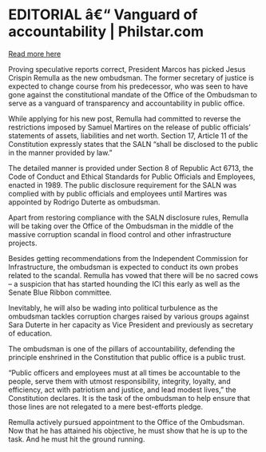 # EDITORIAL â€“ Vanguard of accountability | Philstar.com

[Read more here](https://www.philstar.com/opinion/2025/10/08/2478283/editorial-vanguard-accountability)

Proving speculative reports correct, President Marcos has picked Jesus Crispin Remulla as the new ombudsman. The former secretary of justice is expected to change course from his predecessor, who was seen to have gone against the constitutional mandate of the Office of the Ombudsman to serve as a vanguard of transparency and accountability in public office.

While applying for his new post, Remulla had committed to reverse the restrictions imposed by Samuel Martires on the release of public officials’ statements of assets, liabilities and net worth. Section 17, Article 11 of the Constitution expressly states that the SALN “shall be disclosed to the public in the manner provided by law.”

The detailed manner is provided under Section 8 of Republic Act 6713, the Code of Conduct and Ethical Standards for Public Officials and Employees, enacted in 1989. The public disclosure requirement for the SALN was complied with by public officials and employees until Martires was appointed by Rodrigo Duterte as ombudsman.

Apart from restoring compliance with the SALN disclosure rules, Remulla will be taking over the Office of the Ombudsman in the middle of the massive corruption scandal in flood control and other infrastructure projects.

Besides getting recommendations from the Independent Commission for Infrastructure, the ombudsman is expected to conduct its own probes related to the scandal. Remulla has vowed that there will be no sacred cows – a suspicion that has started hounding the ICI this early as well as the Senate Blue Ribbon committee.

Inevitably, he will also be wading into political turbulence as the ombudsman tackles corruption charges raised by various groups against Sara Duterte in her capacity as Vice President and previously as secretary of education.

The ombudsman is one of the pillars of accountability, defending the principle enshrined in the Constitution that public office is a public trust.

“Public officers and employees must at all times be accountable to the people, serve them with utmost responsibility, integrity, loyalty, and efficiency, act with patriotism and justice, and lead modest lives,” the Constitution declares. It is the task of the ombudsman to help ensure that those lines are not relegated to a mere best-efforts pledge.

Remulla actively pursued appointment to the Office of the Ombudsman. Now that he has attained his objective, he must show that he is up to the task. And he must hit the ground running.